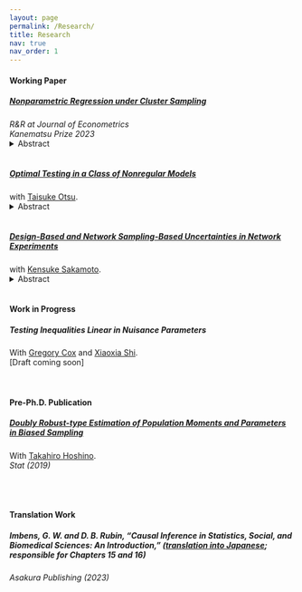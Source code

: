 ```yaml
---
layout: page
permalink: /Research/
title: Research
nav: true
nav_order: 1
---
```


#### <b>Working Paper</b>
<h5>
  <a href="https://arxiv.org/abs/2403.04766">Nonparametric Regression under Cluster Sampling</a>
</h5>
<em>R&R at Journal of Econometrics</em> <br>
<em>Kanematsu Prize 2023</em> <br>
<!-- [<a href="https://github.com/">R Package</a>]<br> -->
<details>
  <summary>Abstract</summary>
  <p>
    This paper develops a general asymptotic theory for nonparametric kernel regression in the presence of cluster dependence. We examine nonparametric density estimation, Nadaraya-Watson kernel regression, and local linear estimation. Our theory accommodates growing and heterogeneous cluster sizes. We derive asymptotic conditional bias and variance, establish uniform consistency, and prove asymptotic normality. Our findings reveal that under heterogeneous cluster sizes, the asymptotic variance includes a new term reflecting within-cluster dependence, which is overlooked when cluster sizes are presumed to be bounded. We propose valid approaches for bandwidth selection and inference, introduce estimators of the asymptotic variance, and demonstrate their consistency. In simulations, we verify the effectiveness of the cluster-robust bandwidth selection and show that the derived cluster-robust confidence interval improves the coverage ratio. We illustrate the application of these methods using a policy-targeting dataset in development economics.
  </p>
</details>
<br>


<h5>
  <a href="https://arxiv.org/abs/2403.16413">Optimal Testing in a Class of Nonregular Models</a>
</h5>
<!-- [<a href="https://github.com/">R Package</a>]<br> -->
with <a href="https://personal.lse.ac.uk/otsu/">Taisuke Otsu</a>.<br>
<details>
  <summary>Abstract</summary>
  <p>
    This paper studies optimal hypothesis testing for nonregular statistical models with parameter-dependent support. We consider both one-sided and two-sided hypothesis testing and develop asymptotically uniformly most powerful tests based on the likelihood ratio process. The proposed one-sided test involves randomization to achieve asymptotic size control, some tuning constant to avoid discontinuities in the limiting likelihood ratio process, and a user-specified alternative hypothetical value to achieve the asymptotic optimality. Our two-sided test becomes asymptotically uniformly most powerful without imposing further restrictions such as unbiasedness. Simulation results illustrate desirable power properties of the proposed tests.
  </p>
</details>
<br>



<h5>
  <a href="https://arxiv.org/abs/2506.22989">Design-Based and Network Sampling-Based Uncertainties in Network Experiments</a>
</h5>
<!-- [<a href="https://github.com/">R Package</a>]<br> -->
with <a href="https://kensakamot.github.io/">Kensuke Sakamoto</a>.<br>
<details>
  <summary>Abstract</summary>
  <p>
    OLS estimators are widely used in network experiments to estimate spillover effects via regressions on exposure mappings that summarize treatment and network structure. We study the causal interpretation and inference of such OLS estimators when both design-based uncertainty in treatment assignment and sampling-based uncertainty in network links are present. We show that correlations among elements of the exposure mapping can contaminate the OLS estimand, preventing it from aggregating heterogeneous spillover effects for clear causal interpretation. We derive the estimator's asymptotic distribution and propose a network-robust variance estimator. Simulations and an empirical application reveal sizable contamination bias and inflated spillover estimates.
  </p>
</details>
<br>




#### <b>Work in Progress</b>
<h5>
  Testing Inequalities Linear in Nuisance Parameters
</h5>
<!-- [<a href="https://github.com/">R Package</a>]<br> -->
With <a href="https://sites.google.com/site/gregoryfcox/">Gregory Cox</a> and <a href="https://users.ssc.wisc.edu/~xshi/">Xiaoxia Shi</a>.<br>
[Draft coming soon]<be>





<br>
<br>
<br>





#### <b>Pre-Ph.D. Publication</b>
<h5>
  <a href="https://onlinelibrary.wiley.com/doi/epdf/10.1002/sta4.241">Doubly Robust-type Estimation of Population Moments and Parameters in Biased Sampling</a>
</h5>
<!-- [<a href="https://github.com/">R Package</a>]<br> -->
With <a href="https://k-ris.keio.ac.jp/html/100000523_en.html">Takahiro Hoshino</a>.<br>
<em>Stat (2019)</em> <br>






<br>
<br>
<br>





#### <b>Translation Work</b>
<h5>
  Imbens, G. W. and D. B. Rubin,
  “Causal Inference in Statistics, Social, and Biomedical Sciences: An Introduction,”
  (<a href="https://www.asakura.co.jp/detail.php?book_code=12291">translation into Japanese</a>; responsible for Chapters 15 and 16)
</h5>
<em>Asakura Publishing (2023)</em> <br>


